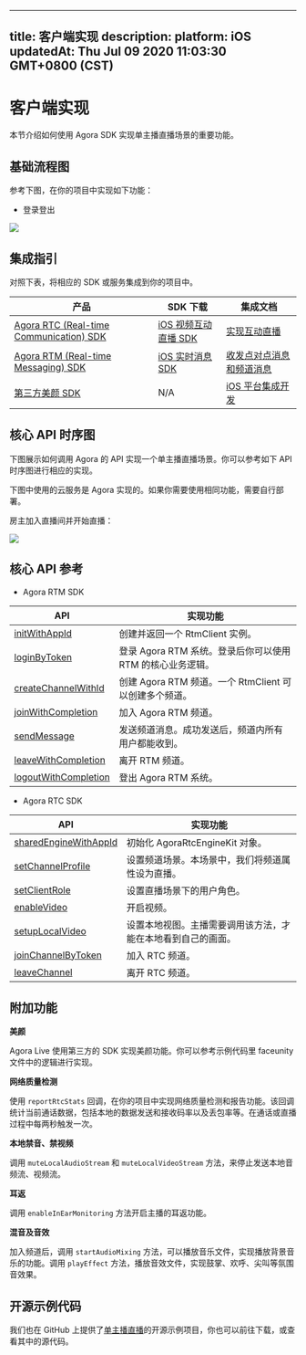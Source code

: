 
---
title: 客户端实现
description: 
platform: iOS
updatedAt: Thu Jul 09 2020 11:03:30 GMT+0800 (CST)
---
# 客户端实现
本节介绍如何使用 Agora SDK 实现单主播直播场景的重要功能。

## 基础流程图

参考下图，在你的项目中实现如下功能：

- 登录登出

![](https://web-cdn.agora.io/docs-files/1592882896382)

## 集成指引

对照下表，将相应的 SDK 或服务集成到你的项目中。


| 产品 | SDK 下载 | 集成文档 |
| ---------------- | ---------------- | ---------------- |
| [Agora RTC (Real-time Communication) SDK](https://docs.agora.io/cn/Interactive%20Broadcast/product_live?platform=All%20Platforms)      | [iOS 视频互动直播 SDK](https://docs.agora.io/cn/Agora%20Platform/downloads)      | [实现互动直播](https://docs.agora.io/cn/Interactive%20Broadcast/start_live_ios?platform=iOS) |
| [Agora RTM (Real-time Messaging) SDK](https://docs.agora.io/cn/Real-time-Messaging/product_rtm?platform=All%20Platforms) | [iOS 实时消息 SDK](https://docs.agora.io/cn/Real-time-Messaging/downloads) | [收发点对点消息和频道消息](https://docs.agora.io/cn/Real-time-Messaging/messaging_ios?platform=iOS) |
| [第三方美颜 SDK](https://www.faceunity.com/#/developindex) | N/A | [iOS 平台集成开发](https://www.faceunity.com/docs_develop/#/markdown/integrate/flow_io) |


## 核心 API 时序图

下图展示如何调用 Agora 的 API 实现一个单主播直播场景。你可以参考如下 API 时序图进行相应的实现。

<div class="alert note">下图中使用的云服务是 Agora 实现的。如果你需要使用相同功能，需要自行部署。</div>

房主加入直播间并开始直播：

![](https://web-cdn.agora.io/docs-files/1593503362700)

## 核心 API 参考

- Agora RTM SDK

| API | 实现功能 |
| ---------------- | ---------------- |
| [initWithAppId](https://docs.agora.io/cn/Real-time-Messaging/API%20Reference/RTM_oc/Classes/AgoraRtmKit.html#//api/name/initWithAppId:delegate:)        | 创建并返回一个 RtmClient 实例。      |
| [loginByToken](https://docs.agora.io/cn/Real-time-Messaging/API%20Reference/RTM_oc/Classes/AgoraRtmKit.html#//api/name/loginByToken:user:completion:) | 登录 Agora RTM 系统。登录后你可以使用 RTM 的核心业务逻辑。|
| [createChannelWithId](https://docs.agora.io/cn/Real-time-Messaging/API%20Reference/RTM_oc/Classes/AgoraRtmKit.html#//api/name/createChannelWithId:delegate:) | 创建 Agora RTM 频道。一个 RtmClient 可以创建多个频道。 |
| [joinWithCompletion](https://docs.agora.io/cn/Real-time-Messaging/API%20Reference/RTM_oc/Classes/AgoraRtmChannel.html#//api/name/joinWithCompletion:) | 加入 Agora RTM 频道。|
| [sendMessage](https://docs.agora.io/cn/Real-time-Messaging/API%20Reference/RTM_oc/Classes/AgoraRtmChannel.html#//api/name/sendMessage:completion:) | 发送频道消息。成功发送后，频道内所有用户都能收到。 |
| [leaveWithCompletion](https://docs.agora.io/cn/Real-time-Messaging/API%20Reference/RTM_oc/Classes/AgoraRtmChannel.html#//api/name/leaveWithCompletion:) | 离开 RTM 频道。 |
| [logoutWithCompletion](https://docs.agora.io/cn/Real-time-Messaging/API%20Reference/RTM_oc/Classes/AgoraRtmKit.html#//api/name/logoutWithCompletion:) | 登出 Agora RTM 系统。|


- Agora RTC SDK

| API | 实现功能 |
| ---------------- | ---------------- |
| [sharedEngineWithAppId](https://docs.agora.io/cn/Interactive%20Broadcast/API%20Reference/oc/Classes/AgoraRtcEngineKit.html#//api/name/sharedEngineWithAppId:delegate:)      | 初始化 AgoraRtcEngineKit 对象。      |
| [setChannelProfile](https://docs.agora.io/cn/Interactive%20Broadcast/API%20Reference/oc/Classes/AgoraRtcEngineKit.html#//api/name/setChannelProfile:) | 设置频道场景。本场景中，我们将频道属性设为直播。|
| [setClientRole](https://docs.agora.io/cn/Interactive%20Broadcast/API%20Reference/oc/Classes/AgoraRtcEngineKit.html#//api/name/setClientRole:) | 设置直播场景下的用户角色。 |
| [enableVideo](https://docs.agora.io/cn/Interactive%20Broadcast/API%20Reference/oc/Classes/AgoraRtcEngineKit.html#//api/name/enableVideo) | 开启视频。|
| [setupLocalVideo](https://docs.agora.io/cn/Interactive%20Broadcast/API%20Reference/oc/Classes/AgoraRtcEngineKit.html#//api/name/setupLocalVideo:) | 设置本地视图。主播需要调用该方法，才能在本地看到自己的画面。 |
| [joinChannelByToken](https://docs.agora.io/cn/Interactive%20Broadcast/API%20Reference/oc/Classes/AgoraRtcEngineKit.html#//api/name/joinChannelByToken:channelId:info:uid:joinSuccess:) | 加入 RTC 频道。 |
| [leaveChannel](https://docs.agora.io/cn/Interactive%20Broadcast/API%20Reference/oc/Classes/AgoraRtcEngineKit.html#//api/name/leaveChannel:) | 离开 RTC 频道。 |


## 附加功能

**美颜**

Agora Live 使用第三方的 SDK 实现美颜功能。你可以参考示例代码里 faceunity 文件中的逻辑进行实现。

**网络质量检测**

使用 `reportRtcStats` 回调，在你的项目中实现网络质量检测和报告功能。该回调统计当前通话数据，包括本地的数据发送和接收码率以及丢包率等。在通话或直播过程中每两秒触发一次。

**本地禁音、禁视频**

调用 `muteLocalAudioStream` 和 `muteLocalVideoStream` 方法，来停止发送本地音频流、视频流。

**耳返**

调用 `enableInEarMonitoring` 方法开启主播的耳返功能。

**混音及音效**

加入频道后，调用 `startAudioMixing` 方法，可以播放音乐文件，实现播放背景音乐的功能。调用 `playEffect` 方法，播放音效文件，实现鼓掌、欢呼、尖叫等氛围音效果。

## 开源示例代码

我们也在 GitHub 上提供了[单主播直播](https://github.com/AgoraIO-Usecase/AgoraLive)的开源示例项目，你也可以前往下载，或查看其中的源代码。
